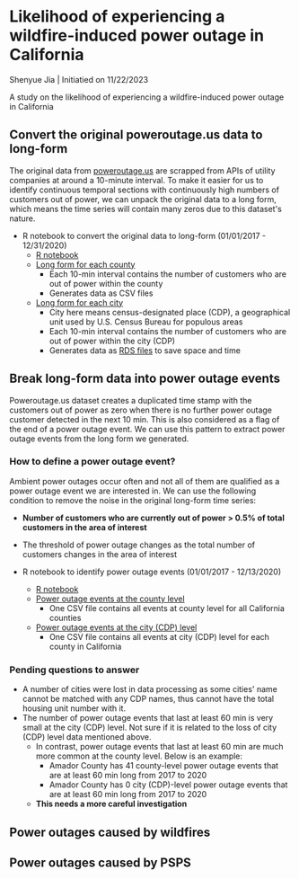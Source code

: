 # Likelihood of experiencing a wildfire-induced power outage in California

Shenyue Jia | Initiatied on 11/22/2023

A study on the likelihood of experiencing a wildfire-induced power outage in California

## Convert the original poweroutage.us data to long-form

The original data from [poweroutage.us](https://poweroutage.us/) are scrapped from APIs of utility companies at around a 10-minute interval. To make it easier for us to identify continuous temporal sections with continuously high numbers of customers out of power, we can unpack the original data to a long form, which means the time series will contain many zeros due to this dataset's nature.

- R notebook to convert the original data to long-form (01/01/2017 - 12/31/2020)
  - [R notebook](https://htmlpreview.github.io/?https://github.com/jiashenyue/ca-poweroutage-likelihood-study/blob/main/code/00_long_form_data_gen.nb.html)
  - [Long form for each county](https://drive.google.com/drive/folders/1b0bILkp9my5JmltP7ClQElAOHpCKPmR0?usp=drive_link)
    - Each 10-min interval contains the number of customers who are out of power within the county
    - Generates data as CSV files
  - [Long form for each city](https://drive.google.com/drive/folders/1ajMaKQil3iylpplX7QvWvRRM0VEuZ7Sx?usp=drive_link)
    - City here means census-designated place (CDP), a geographical unit used by U.S. Census Bureau for populous areas
    - Each 10-min interval contains the number of customers who are out of power within the city (CDP)
    - Generates data as [RDS files](https://www.r-bloggers.com/2016/12/remember-to-use-the-rds-format/) to save space and time


## Break long-form data into power outage events

Poweroutage.us dataset creates a duplicated time stamp with the customers out of power as zero when there is no further power outage customer detected in the next 10 min. This is also considered as a flag of the end of a power outage event. We can use this pattern to extract power outage events from the long form we generated.

### How to define a power outage event?

Ambient power outages occur often and not all of them are qualified as a power outage event we are interested in. We can use the following condition to remove the noise in the original long-form time series:

- **Number of customers who are currently out of power > 0.5% of total customers in the area of interest**
- The threshold of power outage changes as the total number of customers changes in the area of interest

- R notebook to identify power outage events (01/01/2017 - 12/13/2020)
  - [R notebook](https://htmlpreview.github.io/?https://github.com/jiashenyue/ca-poweroutage-likelihood-study/blob/main/code/01_generate_outage_events_county.nb.html)
  - [Power outage events at the county level](https://drive.google.com/drive/folders/1elQSEklY-O42fImwmqdsXM64Nbjl9PtY?usp=drive_link)
    - One CSV file contains all events at county level for all California counties
  - [Power outage events at the city (CDP) level](https://drive.google.com/drive/folders/1euIYXlou6gmibB6_ViDBpanbjQJPrvlc?usp=drive_link)
    - One CSV file contains all events at city (CDP) level for each county in California

### Pending questions to answer

- A number of cities were lost in data processing as some cities' name cannot be matched with any CDP names, thus cannot have the total housing unit number with it.
- The number of power outage events that last at least 60 min is very small at the city (CDP) level. Not sure if it is related to the loss of city (CDP) level data mentioned above.
  - In contrast, power outage events that last at least 60 min are much more common at the county level. Below is an example:
    - Amador County has 41 county-level power outage events that are at least 60 min long from 2017 to 2020
    - Amador County has 0 city (CDP)-level power outage events that are at least 60 min long from 2017 to 2020
  - **This needs a more careful investigation**

## Power outages caused by wildfires

## Power outages caused by PSPS
